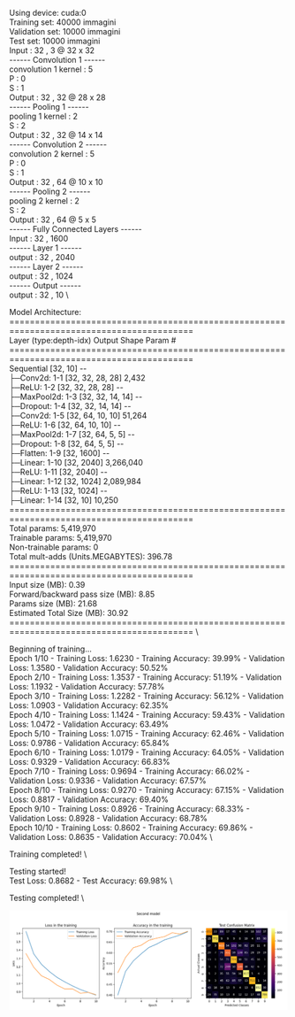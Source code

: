 Using device: cuda:0 \
Training set: 40000 immagini \
Validation set: 10000 immagini \
Test set: 10000 immagini \
Input : 32 , 3 @ 32 x 32 \
------ Convolution 1 ------ \
convolution 1 kernel : 5 \
P :  0 \
S :  1 \
Output : 32 , 32 @ 28 x 28 \
------ Pooling 1 ------ \
pooling 1 kernel : 2 \
S :  2 \
Output : 32 , 32 @ 14 x 14 \
------ Convolution 2 ------ \
convolution 2 kernel : 5 \
P :  0 \
S :  1 \
Output : 32 , 64 @ 10 x 10 \
------ Pooling 2 ------ \
pooling 2 kernel : 2 \
S :  2 \
Output : 32 , 64 @ 5 x 5 \
------ Fully Connected Layers ------ \
Input :  32 , 1600 \
------ Layer 1 ------ \
output :  32 , 2040 \
------ Layer 2 ------ \
output :  32 , 1024 \
------ Output ------ \
output :  32 , 10 \

Model Architecture: \
========================================================================================== \
Layer (type:depth-idx)                   Output Shape              Param # \
========================================================================================== \
Sequential                               [32, 10]                  --      \
├─Conv2d: 1-1                            [32, 32, 28, 28]          2,432   \
├─ReLU: 1-2                              [32, 32, 28, 28]          --      \
├─MaxPool2d: 1-3                         [32, 32, 14, 14]          --      \
├─Dropout: 1-4                           [32, 32, 14, 14]          --      \
├─Conv2d: 1-5                            [32, 64, 10, 10]          51,264  \
├─ReLU: 1-6                              [32, 64, 10, 10]          --      \
├─MaxPool2d: 1-7                         [32, 64, 5, 5]            --      \
├─Dropout: 1-8                           [32, 64, 5, 5]            --      \
├─Flatten: 1-9                           [32, 1600]                --      \
├─Linear: 1-10                           [32, 2040]                3,266,040 \
├─ReLU: 1-11                             [32, 2040]                --      \
├─Linear: 1-12                           [32, 1024]                2,089,984 \
├─ReLU: 1-13                             [32, 1024]                --      \
├─Linear: 1-14                           [32, 10]                  10,250  \
========================================================================================== \
Total params: 5,419,970 \
Trainable params: 5,419,970 \
Non-trainable params: 0 \
Total mult-adds (Units.MEGABYTES): 396.78 \
========================================================================================== \
Input size (MB): 0.39 \
Forward/backward pass size (MB): 8.85 \
Params size (MB): 21.68 \
Estimated Total Size (MB): 30.92 \
========================================================================================== \

Beginning of training... \
Epoch 1/10 - Training Loss: 1.6230 - Training Accuracy: 39.99% - Validation Loss: 1.3580 - Validation Accuracy: 50.52% \
Epoch 2/10 - Training Loss: 1.3537 - Training Accuracy: 51.19% - Validation Loss: 1.1932 - Validation Accuracy: 57.78% \
Epoch 3/10 - Training Loss: 1.2282 - Training Accuracy: 56.12% - Validation Loss: 1.0903 - Validation Accuracy: 62.35% \
Epoch 4/10 - Training Loss: 1.1424 - Training Accuracy: 59.43% - Validation Loss: 1.0472 - Validation Accuracy: 63.49% \
Epoch 5/10 - Training Loss: 1.0715 - Training Accuracy: 62.46% - Validation Loss: 0.9786 - Validation Accuracy: 65.84% \
Epoch 6/10 - Training Loss: 1.0179 - Training Accuracy: 64.05% - Validation Loss: 0.9329 - Validation Accuracy: 66.83% \
Epoch 7/10 - Training Loss: 0.9694 - Training Accuracy: 66.02% - Validation Loss: 0.9336 - Validation Accuracy: 67.57% \
Epoch 8/10 - Training Loss: 0.9270 - Training Accuracy: 67.15% - Validation Loss: 0.8817 - Validation Accuracy: 69.40% \
Epoch 9/10 - Training Loss: 0.8926 - Training Accuracy: 68.33% - Validation Loss: 0.8928 - Validation Accuracy: 68.78% \
Epoch 10/10 - Training Loss: 0.8602 - Training Accuracy: 69.86% - Validation Loss: 0.8635 - Validation Accuracy: 70.04% \

Training completed! \

Testing started! \
Test Loss: 0.8682 - Test Accuracy: 69.98% \

Testing completed! \

![alt text](Figure_3.png)
